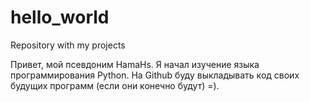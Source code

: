 # hello_world
Repository with my projects

Привет, мой псевдоним HamaHs. Я начал изучение языка программирования Python. На Github буду выкладывать код своих будущих программ (если они конечно будут) =). 
